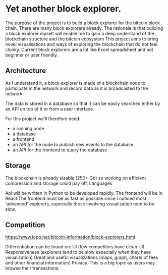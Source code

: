 # Yet another block explorer.

The purpose of the project is to build a block explorer for the bitcoin block chain.
There are many block explorers already. The rationale is that building a block explorer myself will enable me to gain a deep understand of the blockchain structure and the bitcoin ecosystem
This project aims to bring novel visualisations and ways of exploring the blockchain that do not feel clunky.
Current block explorers are a lot like Excel spreadsheet and not beginner or user friendly.

## Architecture

As I understand it, a block explorer is made of a blockchain node to participate in the network and record data as it is broadcasted to the network.

The data is stored in a database so that it can be easily searched either by an API on top of it or from a user interface.

For this project we’ll therefore need:

- a running node
- a database
- a frontend
- an API for the node to publish new events to the database
- an API for the frontend to query the database

## Storage

The blockchain is already sizable (250+ Gb) so working on efficient compression and storage could pay off.
Languages

Api will be written in Python to be developed rapidly. The frontend will be in React.The frontend must be as fast as possible since I noticed most ‘advanced’ explorers, especially those involving visualization tend to be slow.

## Competition

https://www.lopp.net/bitcoin-information/block-explorers.html

Differentiation can be found on:
UI (few competitors have clean UI)
Responsiveness (explorers tend to be slow especially when they have visualization)
Great and useful visualizations (maps, graph, charts of fees and other financial information)
Privacy. This is a big topic as users may browse their transactions.
